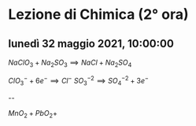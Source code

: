 
# Lezione di Chimica (2° ora)

## lunedì 32 maggio 2021, 10:00:00


$NaClO_{3}+Na_{2}SO_{3} \implies NaCl+Na_{2}SO_{4}$


$ClO^{-}_{3}+6e^{-}\implies Cl^{-}$
$SO^{-2}_{3}\implies SO^{-2}_{4}+3e^{-}$


--

$MnO_{2}+PbO_{2}+$
<!--stackedit_data:
eyJoaXN0b3J5IjpbLTE1MzYwOTEzMjksLTEzMTk2ODM1ODUsLT
c4NDUzNDMzMl19
-->